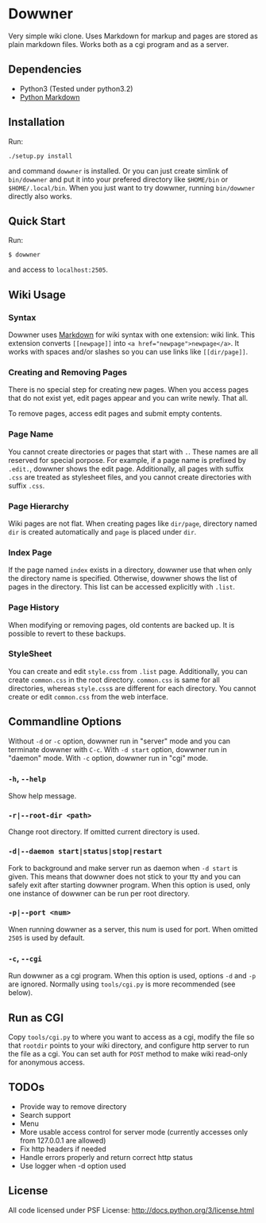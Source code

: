 Dowwner
=======

Very simple wiki clone.
Uses Markdown for markup and pages are stored as plain markdown files.
Works both as a cgi program and as a server.


Dependencies
------------

* Python3 (Tested under python3.2)
* [Python Markdown](http://pythonhosted.org/Markdown/)


Installation
------------

Run:

    ./setup.py install

and command `dowwner` is installed. Or you can just create simlink of
`bin/dowwner` and put it into your prefered directory like `$HOME/bin` or
`$HOME/.local/bin`. When you just want to try dowwner, running `bin/dowwner`
directly also works.


Quick Start
-----------

Run:

    $ dowwner

and access to `localhost:2505`.


Wiki Usage
----------

### Syntax

Dowwner uses [Markdown](http://daringfireball.net/projects/markdown/) for wiki
syntax with one extension: wiki link.
This extension converts `[[newpage]]` into `<a href="newpage">newpage</a>`.
It works with spaces and/or slashes so you can use links like `[[dir/page]]`.

### Creating and Removing Pages

There is no special step for creating new pages. When you access pages that do
not exist yet, edit pages appear and you can write newly. That all.

To remove pages, access edit pages and submit empty contents.

### Page Name

You cannot create directories or pages that start with `.`. These names are all
reserved for special porpose. For example, if a page name is prefixed by
`.edit.`, dowwner shows the edit page. Additionally, all pages with suffix
`.css` are treated as stylesheet files, and you cannot create directories with
suffix `.css`.

### Page Hierarchy

Wiki pages are not flat. When creating pages like `dir/page`, directory named
`dir` is created automatically and `page` is placed under `dir`.

### Index Page

If the page named `index` exists in a directory, dowwner use that when only the
directory name is specified.
Otherwise, dowwner shows the list of pages in the directory. This list can be
accessed explicitly with `.list`.

### Page History

When modifying or removing pages, old contents are backed up. It is possible to
revert to these backups.

### StyleSheet

You can create and edit `style.css` from `.list` page. Additionally, you can
create `common.css` in the root directory. `common.css` is same for all
directories, whereas `style.css`s are different for each directory. You cannot
create or edit `common.css` from the web interface.


Commandline Options
-------------------

Without `-d` or `-c` option, dowwner run in "server" mode and you can
terminate dowwner with `C-c`. With `-d start` option, dowwner run in "daemon"
mode. With `-c` option, dowwner run in "cgi" mode.

### `-h`, `--help`

Show help message.

### `-r|--root-dir <path>`

Change root directory. If omitted current directory is used.

### `-d|--daemon start|status|stop|restart`

Fork to background and make server run as daemon when `-d start` is given.
This means that dowwner does not stick to your tty and you can safely exit after
starting dowwner program.
When this option is used, only one instance of dowwner can be run per root
directory.

### `-p|--port <num>`

Wnen running dowwner as a server, this num is used for port. When omitted `2505`
is used by default.

### `-c`, `--cgi`

Run dowwner as a cgi program. When this option is used, options `-d` and `-p`
are ignored. Normally using `tools/cgi.py` is more recommended (see below).


Run as CGI
----------

Copy `tools/cgi.py` to where you want to access as a cgi,
modify the file so that `rootdir` points to your wiki directory, and configure
http server to run the file as a cgi. You can set auth for `POST` method to make
wiki read-only for anonymous access.


TODOs
-----

* Provide way to remove directory
* Search support
* Menu
* More usable access control for server mode (currently accesses only from
127.0.0.1 are allowed)
* Fix http headers if needed
* Handle errors properly and return correct http status
* Use logger when -d option used


License
-------

All code licensed under PSF License: <http://docs.python.org/3/license.html>
